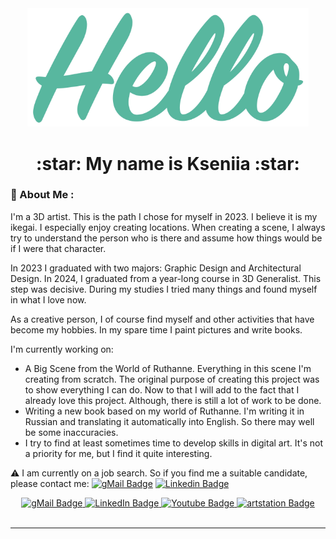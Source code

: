 <div align="center">
 <img src="https://github.com/AlfBerht/AlfBerht/blob/main/Hello/08.png" width="450px"/>
   
 <h1><div align="center">
  :star: My name is Kseniia :star:
 </h1></div>

### :jigsaw: About Me :

<div>
 I'm a 3D artist. This is the path I chose for myself in 2023. I believe it is my ikegai.
 I especially enjoy creating locations. When creating a scene, I always try to understand the person who is there and assume how things would be if I were that character.
 
 In 2023 I graduated with two majors: Graphic Design and Architectural Design.
 In 2024, I graduated from a year-long course in 3D Generalist. This step was decisive. During my studies I tried many things and found myself in what I love now.
 
 As a creative person, I of course find myself and other activities that have become my hobbies. In my spare time I paint pictures and write books.
 
 I'm currently working on:
 - A Big Scene from the World of Ruthanne. Everything in this scene I'm creating from scratch. The original purpose of creating this project was to show everything I can do. Now to that I will add to the fact that I already love this project. Although, there is still a lot of work to be done.
 - Writing a new book based on my world of Ruthanne. I'm writing it in Russian and translating it automatically into English. So there may well be some inaccuracies.
 - I try to find at least sometimes time to develop skills in digital art. It's not a priority for me, but I find it quite interesting.

:warning: I am currently on a job search. So if you find me a suitable candidate, please contact me: [![gMail Badge](https://img.shields.io/badge/-Gmail-red?style=flat&logo=gmail&logoColor=white)](mailto:alfberht@gmail.com) [![Linkedin Badge](https://img.shields.io/badge/-Linkedin-blue?style=flat&logo=Linkedin&logoColor=white)](https://www.linkedin.com/in/alfberht/) </div>

<div align="center">
 <a href="mailto:alfberht@gmail.com">
  <img src="https://img.shields.io/badge/gMail-red?style=for-the-badge&logo=gmail&logoColor=white" alt="gMail Badge"/>
 </a>
 <a href="https://www.linkedin.com/in/alfberht/">
  <img src="https://img.shields.io/badge/LinkedIn-blue?style=for-the-badge&logo=linkedin&logoColor=white" alt="LinkedIn Badge"/>
 </a>
 <a href="https://www.youtube.com/playlist?list=PL5t-oG0fyTFpw8Nwdy6QA4YbA6WEMsOgF">
  <img src="https://img.shields.io/badge/YouTube-red?style=for-the-badge&logo=youtube&logoColor=white" alt="Youtube Badge"/>
 </a>
  </a>
 <a href="https://alfberht.artstation.com/">
  <img src="https://img.shields.io/badge/ArtStation-blue?style=for-the-badge&logo=artstation&logoColor=white" alt="artstation Badge"/>
 </a><br />

<img src="https://komarev.com/ghpvc/?username=AlfBerht&style=flat-square&color=blue" alt=""/>
</div>

---

